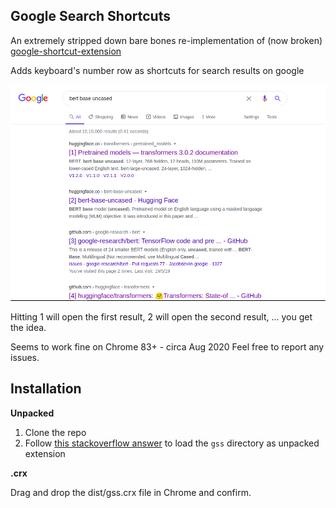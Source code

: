Google Search Shortcuts
---

An extremely stripped down bare bones re-implementation of (now broken) [google-shortcut-extension](https://github.com/monikkinom/google-shortcut-extension)

Adds keyboard's number row as shortcuts for search results on google

![screenshot](images/screenshot.png)

Hitting 1 will open the first result, 2 will open the second result, ... you get the idea.

Seems to work fine on Chrome 83+ - circa Aug 2020
Feel free to report any issues.

Installation
---
**Unpacked**

1. Clone the repo  
2. Follow [this stackoverflow answer](https://stackoverflow.com/a/24577660/3697191) to load the `gss` directory as unpacked extension

**.crx**

Drag and drop the dist/gss.crx file in Chrome and confirm.
